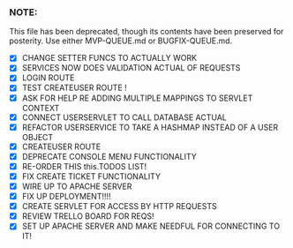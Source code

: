 ### NOTE: ###
This file has been deprecated, though its contents have been preserved for posterity.
Use either MVP-QUEUE.md or BUGFIX-QUEUE.md. 


- [X] CHANGE SETTER FUNCS TO ACTUALLY WORK
- [X] SERVICES NOW DOES VALIDATION ACTUAL OF REQUESTS
- [X] LOGIN ROUTE
- [X] TEST CREATEUSER ROUTE !
- [X] ASK FOR HELP RE ADDING MULTIPLE MAPPINGS TO SERVLET CONTEXT
- [X] CONNECT USERSERVLET TO CALL DATABASE ACTUAL
- [X] REFACTOR USERSERVICE TO TAKE A HASHMAP INSTEAD OF A USER OBJECT
- [X] CREATEUSER ROUTE
- [X] DEPRECATE CONSOLE MENU FUNCTIONALITY
- [X] RE-ORDER THIS this.TODOS LIST!
- [X] FIX CREATE TICKET FUNCTIONALITY
- [X] WIRE UP TO APACHE SERVER
- [X] FIX UP DEPLOYMENT!!!!
- [X] CREATE SERVLET FOR ACCESS BY HTTP REQUESTS
- [X] REVIEW TRELLO BOARD FOR REQS!
- [X] SET UP APACHE SERVER AND MAKE NEEDFUL FOR CONNECTING TO IT!